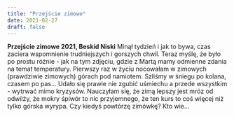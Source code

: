 ```yaml
---
title: "Przejście zimowe"
date: 2021-02-27
draft: false
---
```

**Przejście zimowe 2021, Beskid Niski**
Minął tydzień i jak to bywa, czas zaciera wspomnienie trudniejszych i gorszych chwil. Teraz myślę, że było po prostu różnie - jak na tym zdjęciu, gdzie z Martą mamy 
odmienne zdania na temat temperatury. Pierwszy raz w życiu nocowałam w zimowych (prawdziwie zimowych) górach pod namiotem. Szliśmy w śniegu po kolana, czasem po pas... 
Udało się prawie nie zgubić uśmiechu a przede wszystkim - wytrwać mimo kryzysów. Nauczyłam się, że zimą lepszy jest mróz od odwilży, że mokry śpiwór to nic przyjemnego, 
że ten kurs to coś więcej niż tylko górska wyrypa. Czy kiedyś powtórzę zimówkę? Kto wie...
